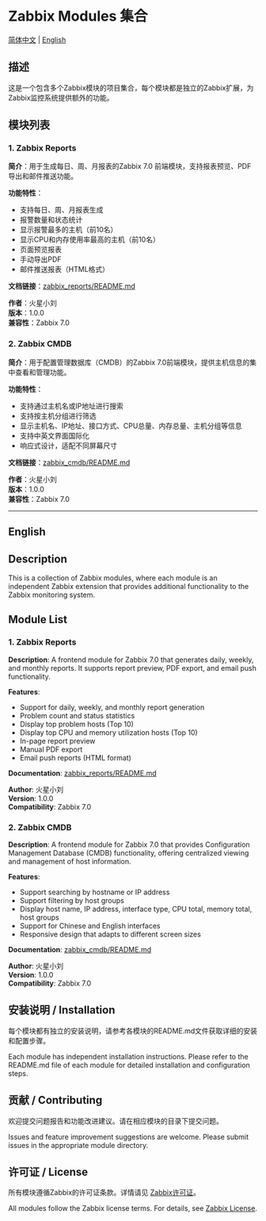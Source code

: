 # Zabbix Modules 集合

[简体中文](#描述) | [English](#english)

## 描述

这是一个包含多个Zabbix模块的项目集合，每个模块都是独立的Zabbix扩展，为Zabbix监控系统提供额外的功能。

## 模块列表

### 1. Zabbix Reports

**简介**：用于生成每日、周、月报表的Zabbix 7.0 前端模块，支持报表预览、PDF导出和邮件推送功能。

**功能特性**：

- 支持每日、周、月报表生成
- 报警数量和状态统计
- 显示报警最多的主机（前10名）
- 显示CPU和内存使用率最高的主机（前10名）
- 页面预览报表
- 手动导出PDF
- 邮件推送报表（HTML格式）

**文档链接**：[zabbix_reports/README.md](./zabbix_reports/README.md)

**作者**：火星小刘  
**版本**：1.0.0  
**兼容性**：Zabbix 7.0

### 2. Zabbix CMDB

**简介**：用于配置管理数据库（CMDB）的Zabbix 7.0前端模块，提供主机信息的集中查看和管理功能。

**功能特性**：

- 支持通过主机名或IP地址进行搜索
- 支持按主机分组进行筛选
- 显示主机名、IP地址、接口方式、CPU总量、内存总量、主机分组等信息
- 支持中英文界面国际化
- 响应式设计，适配不同屏幕尺寸

**文档链接**：[zabbix_cmdb/README.md](./zabbix_cmdb/README.md)

**作者**：火星小刘  
**版本**：1.0.0  
**兼容性**：Zabbix 7.0

---

## English

## Description

This is a collection of Zabbix modules, where each module is an independent Zabbix extension that provides additional functionality to the Zabbix monitoring system.

## Module List

### 1. Zabbix Reports

**Description**: A frontend module for Zabbix 7.0 that generates daily, weekly, and monthly reports. It supports report preview, PDF export, and email push functionality.

**Features**:

- Support for daily, weekly, and monthly report generation
- Problem count and status statistics
- Display top problem hosts (Top 10)
- Display top CPU and memory utilization hosts (Top 10)
- In-page report preview
- Manual PDF export
- Email push reports (HTML format)

**Documentation**: [zabbix_reports/README.md](./zabbix_reports/README.md)

**Author**: 火星小刘  
**Version**: 1.0.0  
**Compatibility**: Zabbix 7.0

### 2. Zabbix CMDB

**Description**: A frontend module for Zabbix 7.0 that provides Configuration Management Database (CMDB) functionality, offering centralized viewing and management of host information.

**Features**:

- Support searching by hostname or IP address
- Support filtering by host groups
- Display host name, IP address, interface type, CPU total, memory total, host groups
- Support for Chinese and English interfaces
- Responsive design that adapts to different screen sizes

**Documentation**: [zabbix_cmdb/README.md](./zabbix_cmdb/README.md)

**Author**: 火星小刘  
**Version**: 1.0.0  
**Compatibility**: Zabbix 7.0

## 安装说明 / Installation

每个模块都有独立的安装说明，请参考各模块的README.md文件获取详细的安装和配置步骤。

Each module has independent installation instructions. Please refer to the README.md file of each module for detailed installation and configuration steps.

## 贡献 / Contributing

欢迎提交问题报告和功能改进建议。请在相应模块的目录下提交问题。

Issues and feature improvement suggestions are welcome. Please submit issues in the appropriate module directory.

## 许可证 / License

所有模块遵循Zabbix的许可证条款。详情请见 [Zabbix许可证](https://www.zabbix.com/license)。

All modules follow the Zabbix license terms. For details, see [Zabbix License](https://www.zabbix.com/license).
